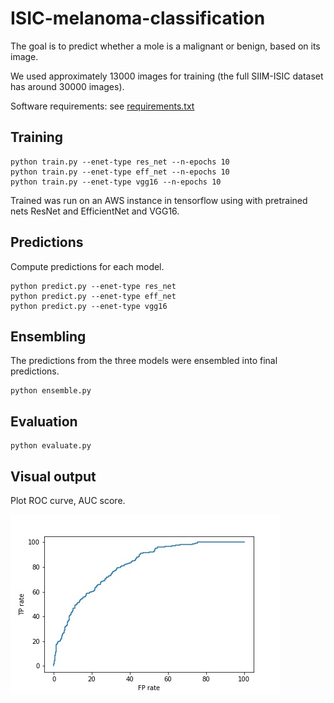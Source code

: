 # ISIC-melanoma-classification

The goal is to predict whether a mole is a malignant or benign, based on its image.

We used approximately 13000 images for training (the full SIIM-ISIC dataset has around 30000 images).

Software requirements: see [requirements.txt](requirements.txt)

## Training

```
python train.py --enet-type res_net --n-epochs 10
python train.py --enet-type eff_net --n-epochs 10
python train.py --enet-type vgg16 --n-epochs 10
```
Trained was run on an AWS instance in tensorflow using with pretrained nets ResNet and EfficientNet and VGG16.

## Predictions
Compute predictions for each model. 

```
python predict.py --enet-type res_net 
python predict.py --enet-type eff_net
python predict.py --enet-type vgg16
```

## Ensembling
The predictions from the three models were ensembled into final predictions.

```
python ensemble.py
```

## Evaluation

```
python evaluate.py
```

## Visual output
Plot ROC curve, AUC score.

![ROC curve of the final model](results/plots/roc_curve.jpg)
